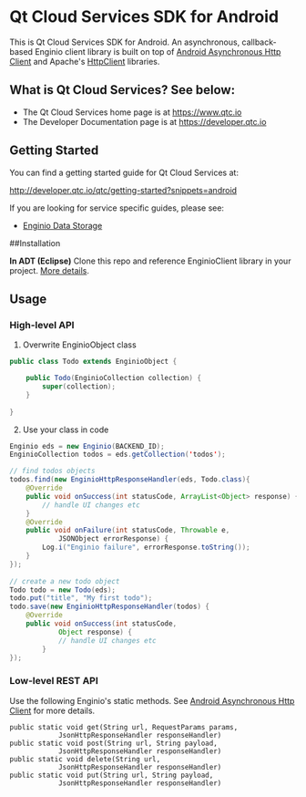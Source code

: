 Qt Cloud Services SDK for Android
==============================

This is Qt Cloud Services SDK for Android. An asynchronous, callback-based Enginio client library is built on top of [Android Asynchronous Http Client](https://github.com/loopj/android-async-http) and Apache's [HttpClient](http://hc.apache.org/httpcomponents-client-ga/) libraries.

## What is Qt Cloud Services? See below:

* The Qt Cloud Services home page is at https://www.qtc.io
* The Developer Documentation page is at https://developer.qtc.io


## Getting Started

You can find a getting started guide for Qt Cloud Services at:

http://developer.qtc.io/qtc/getting-started?snippets=android

If you are looking for service specific guides, please see:

* [Enginio Data Storage](http://developer.qtc.io/eds/getting-started?snippets=android)


##Installation

**In ADT (Eclipse)**
Clone this repo and reference EnginioClient library in your project. [More details](http://developer.android.com/tools/projects/projects-eclipse.html#ReferencingLibraryProject).

## Usage

### High-level API
1. Overwrite EnginioObject class
```java
public class Todo extends EnginioObject {

	public Todo(EnginioCollection collection) {
		super(collection);
	}
	
}
```

2. Use your class in code
```java
Enginio eds = new Enginio(BACKEND_ID);
EnginioCollection todos = eds.getCollection('todos');

// find todos objects
todos.find(new EnginioHttpResponseHandler(eds, Todo.class){
	@Override
	public void onSuccess(int statusCode, ArrayList<Object> response) {
		// handle UI changes etc
	}
	@Override
	public void onFailure(int statusCode, Throwable e,
			JSONObject errorResponse) {
		Log.i("Enginio failure", errorResponse.toString());
	}
});
    	
// create a new todo object
Todo todo = new Todo(eds); 
todo.put("title", "My first todo");
todo.save(new EnginioHttpResponseHandler(todos) {
  	@Override
  	public void onSuccess(int statusCode,
  			Object response) {
    		// handle UI changes etc
    	}
});
```

### Low-level REST API
Use the following Enginio's static methods. See [Android Asynchronous Http Client](https://github.com/loopj/android-async-http) for more details.
```
public static void get(String url, RequestParams params,
			JsonHttpResponseHandler responseHandler)
public static void post(String url, String payload,
			JsonHttpResponseHandler responseHandler)
public static void delete(String url,
			JsonHttpResponseHandler responseHandler)
public static void put(String url, String payload,
			JsonHttpResponseHandler responseHandler)
```
